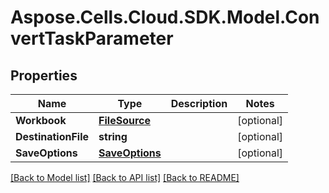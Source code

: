 # Aspose.Cells.Cloud.SDK.Model.ConvertTaskParameter
## Properties

Name | Type | Description | Notes
------------ | ------------- | ------------- | -------------
**Workbook** | [**FileSource**](FileSource.md) |  | [optional] 
**DestinationFile** | **string** |  | [optional] 
**SaveOptions** | [**SaveOptions**](SaveOptions.md) |  | [optional] 

[[Back to Model list]](../README.md#documentation-for-models) [[Back to API list]](../README.md#documentation-for-api-endpoints) [[Back to README]](../README.md)

